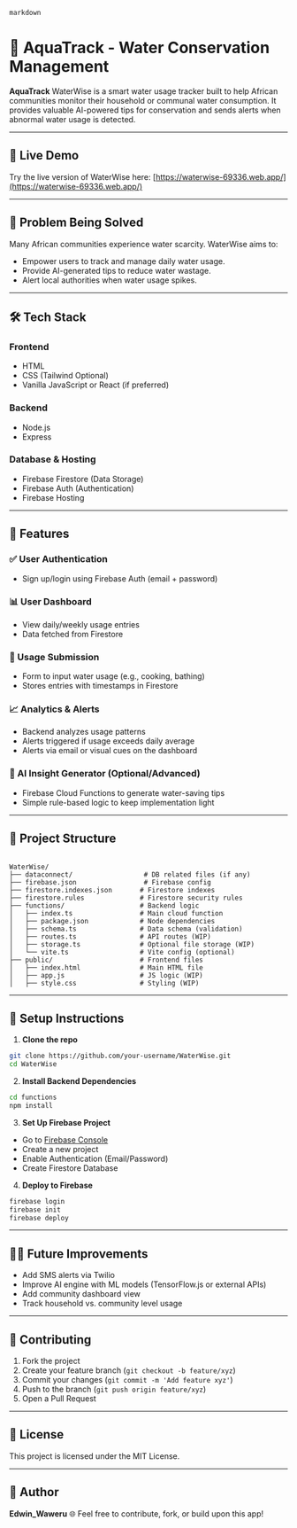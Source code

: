 ```markdown```
# 🌊 AquaTrack - Water Conservation Management

**AquaTrack** WaterWise is a smart water usage tracker built to help African communities monitor their household or communal water consumption. It provides valuable AI-powered tips for conservation and sends alerts when abnormal water usage is detected.

---

## 🔗 Live Demo

Try the live version of WaterWise here: [https://waterwise-69336.web.app/](https://waterwise-69336.web.app/)

---

## 🚀 Problem Being Solved
Many African communities experience water scarcity. WaterWise aims to:
- Empower users to track and manage daily water usage.
- Provide AI-generated tips to reduce water wastage.
- Alert local authorities when water usage spikes.

---

## 🛠️ Tech Stack

### Frontend
- HTML
- CSS (Tailwind Optional)
- Vanilla JavaScript or React (if preferred)

### Backend
- Node.js
- Express

### Database & Hosting
- Firebase Firestore (Data Storage)
- Firebase Auth (Authentication)
- Firebase Hosting

---

## 🔑 Features

### ✅ User Authentication
- Sign up/login using Firebase Auth (email + password)

### 📊 User Dashboard
- View daily/weekly usage entries
- Data fetched from Firestore

### 📝 Usage Submission
- Form to input water usage (e.g., cooking, bathing)
- Stores entries with timestamps in Firestore

### 📈 Analytics & Alerts
- Backend analyzes usage patterns
- Alerts triggered if usage exceeds daily average
- Alerts via email or visual cues on the dashboard

### 🧠 AI Insight Generator (Optional/Advanced)
- Firebase Cloud Functions to generate water-saving tips
- Simple rule-based logic to keep implementation light

---

## 📁 Project Structure
```

WaterWise/
├── dataconnect/                  # DB related files (if any)
├── firebase.json                 # Firebase config
├── firestore.indexes.json       # Firestore indexes
├── firestore.rules              # Firestore security rules
├── functions/                   # Backend logic
│   ├── index.ts                 # Main cloud function
│   ├── package.json             # Node dependencies
│   ├── schema.ts                # Data schema (validation)
│   ├── routes.ts                # API routes (WIP)
│   ├── storage.ts               # Optional file storage (WIP)
│   └── vite.ts                  # Vite config (optional)
├── public/                      # Frontend files
│   ├── index.html               # Main HTML file
│   ├── app.js                   # JS logic (WIP)
│   ├── style.css                # Styling (WIP)

````

---

## 🔧 Setup Instructions

1. **Clone the repo**
```bash
git clone https://github.com/your-username/WaterWise.git
cd WaterWise
````

2. **Install Backend Dependencies**

```bash
cd functions
npm install
```

3. **Set Up Firebase Project**

* Go to [Firebase Console](https://console.firebase.google.com/)
* Create a new project
* Enable Authentication (Email/Password)
* Create Firestore Database

4. **Deploy to Firebase**

```bash
firebase login
firebase init
firebase deploy
```

---

## 🧑‍🧬 Future Improvements

* Add SMS alerts via Twilio
* Improve AI engine with ML models (TensorFlow\.js or external APIs)
* Add community dashboard view
* Track household vs. community level usage

---

## 🤝 Contributing

1. Fork the project
2. Create your feature branch (`git checkout -b feature/xyz`)
3. Commit your changes (`git commit -m 'Add feature xyz'`)
4. Push to the branch (`git push origin feature/xyz`)
5. Open a Pull Request

---

## 📄 License

This project is licensed under the MIT License.

---

## 👤 Author

**Edwin_Waweru**
🌐 
Feel free to contribute, fork, or build upon this app!

```
```
